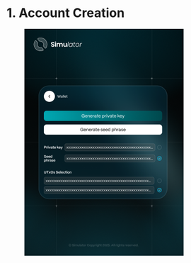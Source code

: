 # 1. Account Creation

<figure><img src="../.gitbook/assets/Wallet.png" alt="" width="360"><figcaption></figcaption></figure>



